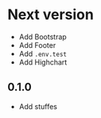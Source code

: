 # Next version
+ Add Bootstrap
+ Add Footer
+ Add `.env.test`
+ Add Highchart

## 0.1.0
+ Add stuffes